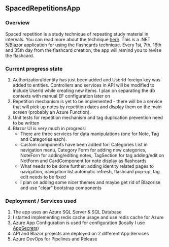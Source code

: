 ## SpacedRepetitionsApp

### Overview
Spaced repetition is a study technique of repeating study material in intervals. You can read more about the technique [here](https://en.wikipedia.org/wiki/Spaced_repetition).
This is a .NET 5/Blazor application for using the flashcards technique. Every 1st, 7th, 16th and 35th day from the flashcard creation, the app will remind you to revise the flashcard.

### Current progress state
1. Authorization/Identity has just been added and UserId foreign key was added to entities. Controllers and services in API will be modified to include UserId while creating new items. I plan on separating the db contexts with manual EF configuration later on
2. Repetition mechanism is yet to be implemented - there will be a service that will pick up notes by repetition dates and display them on the main screen (probably an Azure Function). 
3. Unit tests for repetition mechanism and tag duplication prevention need to be written
4. Blazor UI is very much in progress:
   * There are three services for data manipulations (one for Note, Tag and Categories each).
   * Custom components have been added for: Categories List in navigation menu, Category Form for adding new categories, NoteForn for adding/editing notes, TagSection for tag adding/edit on NotForm and CardComponent for note display as flashcards
   * What needs to be done further: adding identity related pages to navigation, navigation list automatic refresh, flashcard pop-up, tag edit needs to be fixed
   * I plan on adding some nicer themes and maybe get rid of Blazorise and use "clear" bootstrap components

### Deployment / Services used
1. The app uses an Azure SQL Server & SQL Database
2. I started implementing redis cache usage and use redis cache for Azure
3. Azure App Configuration is used for configuration (locally I use [AppSecrets](https://docs.microsoft.com/en-us/aspnet/core/security/app-secrets?view=aspnetcore-5.0&tabs=windows))
4. API and Blazor projects are deployed on 2 different App Services
5. Azure DevOps for Pipelines and Release


